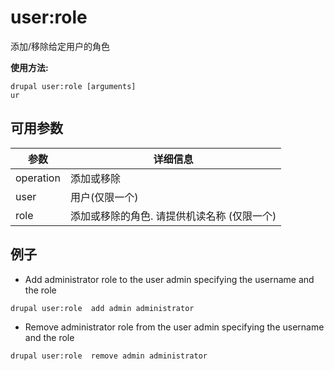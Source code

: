 # user:role
添加/移除给定用户的角色

**使用方法:**
```
drupal user:role [arguments]
ur
```

## 可用参数
参数 | 详细信息
---------|-------------
operation | 添加或移除
user | 用户(仅限一个)
role | 添加或移除的角色. 请提供机读名称 (仅限一个)

## 例子
* Add administrator role to the user admin specifying the username and the role
```
drupal user:role  add admin administrator
```
* Remove administrator role from the user admin specifying the username and the role
```
drupal user:role  remove admin administrator
```
